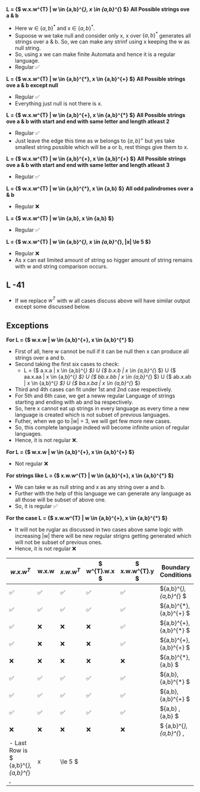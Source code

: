 **L = {$ w.x.w^{T} | w \in \{a,b\}^{*}, x \in \{a,b\}^{*} $}**
**All Possible strings ove a & b**
- Here w $\in$ $\{a,b\}^{*}$ and x $\in$ $\{a,b\}^{*}$.
- Supoose w we take null and consider only x, x over $\{a,b\}^{*}$ generates all strings over  a & b. So, we can make any strinf using x keeping the w as null string.
- So, using x we can make finite Automata and hence it is a regular language.
- Regular ✅


**L = {$ w.x.w^{T} | w \in \{a,b\}^{*}, x \in \{a,b\}^{+} $}**
**All Possible strings ove a & b except null**
- Regular ✅
- Everything just null is not there is x.

**L = {$ w.x.w^{T} | w \in \{a,b\}^{+}, x \in \{a,b\}^{*} $}**
**All Possible strings ove a & b with start and end with same letter and length atleast 2**
- Regular ✅
- Just leave the edge this time as w belongs to $\{a,b\}^{+}$ but yes take smallest string possible which will be a or b, rest things give them to x.

**L = {$ w.x.w^{T} | w \in \{a,b\}^{+}, x \in \{a,b\}^{+} $}**
**All Possible strings ove a & b with start and end with same letter and length atleast 3**
- Regular ✅

**L = {$ w.x.w^{T} | w \in \{a,b\}^{*}, x \in \{a,b\} $}**
**All odd palindromes over a & b**
- Regular ❌

**L = {$ w.x.w^{T} | w \in \{a,b\}, x \in \{a,b\} $}**
- Regular ✅

**L = {$ w.x.w^{T} | w \in \{a,b\}^{*}, x \in \{a,b\}^{*}, |x| \le 5 $}**
- Regular ❌
- As x can eat limited amount of string so higger amount of string remains with w and string comparison occurs.

## L -41
- If we replace $w^{T}$ with w all cases discuss above will have similar output except some discussed below.

## Exceptions
**For L = {$ w.x.w | w \in \{a,b\}^{+}, x \in \{a,b\}^{*} $}**

- First of all, here w cannot be null if it can be null then x can produce all strings over a and b.
- Second taking the first six cases to check:
    - L = {$ a.x.a | x \in \{a,b\}^{*} $} U {$ b.x.b | x \in \{a,b\}^{*} $} U {$ aa.x.aa | x \in \{a,b\}^{*} $} U {$ bb.x.bb | x \in \{a,b\}^{*} $} U {$ ab.x.ab | x \in \{a,b\}^{*} $} U {$ ba.x.ba | x \in \{a,b\}^{*} $}
- Third and 4th cases can fit under 1st and 2nd case respectively.
- For 5th and 6th case, we get a neww regular Language of strings starting and ending with ab and ba respectively.
- So, here x cannot eat up strings in every language as every time a new language is created which is not subset of previous languages.
- Futher, when we go to |w| = 3, we will get few more new cases.
- So, this complete language indeed will become infinite union of regular languages.
- Hence, it is not regular ❌. 

**For L = {$ w.x.w | w \in \{a,b\}^{+}, x \in \{a,b\}^{+} $}**
- Not regular ❌

**For strings like L = {$ x.w.w^{T} | w \in \{a,b\}^{+}, x \in \{a,b\}^{*} $}**
- We can take w as null string and x as any string over a and b.
- Further with the help of this language we can generate any language as all those will be subset of above one.
- So, it is regular ✅

**For the case L = {$ x.w.w^{T} | w \in \{a,b\}^{+}, x \in \{a,b\}^{*} $}**
- It will not be ruglar as discussed in two cases above same logic with increasing |w| there will be new regular strigns getting generated which will not be subset of previous ones.
- Hence, it is not regular ❌



| $w.x.w^{T}$ | w.x.w | $x.w.w^{T}$ | $ w^{T}.w.x $ | $ x.w.w^{T}.y $|Boundary Conditions |
| --- | --- | --- | --- | --- | ------ |
| ✅ | ✅ | ✅ | ✅ | ✅ | $\{a,b\}^{*}, \{a,b\}^{*} $|
| ✅ | ✅ | ✅ | ✅ | ✅ | $\{a,b\}^{*}, \{a,b\}^{+} $|
| ✅ | ❌ | ❌ | ❌ | ✅ | $\{a,b\}^{+}, \{a,b\}^{*} $|
| ✅ | ❌ | ❌ | ❌ | ✅ | $\{a,b\}^{+}, \{a,b\}^{+} $|
| ❌ | ❌ | ❌ | ❌ | ❌ | $\{a,b\}^{*}, \{a,b\} $|
| ✅ | ✅ | ✅ | ✅ | ✅ | $\{a,b\}, \{a,b\}^{*} $| 
| ✅ | ✅ | ✅ | ✅ | ✅ | $\{a,b\}, \{a,b\}^{+} $|
| ✅ | ✅ | ✅ | ✅ | ✅ | $\{a,b\} , \{a,b\} $|
| ❌ | ❌ | ❌ | ❌ | ❌ | $ \{a,b\}^{*}, \{a,b\}^{*} ,|x| \le 5 $|
- Last Row is $ \{a,b\}^{*}, \{a,b\}^{*} ,|x| \le 5 $
